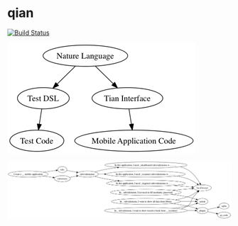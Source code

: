 # qian

[![Build Status](https://travis-ci.org/phodal/qian.svg?branch=master)](https://travis-ci.org/phodal/qian)

![Struct](docs/struct.png)

![Design](docs/design.png)
